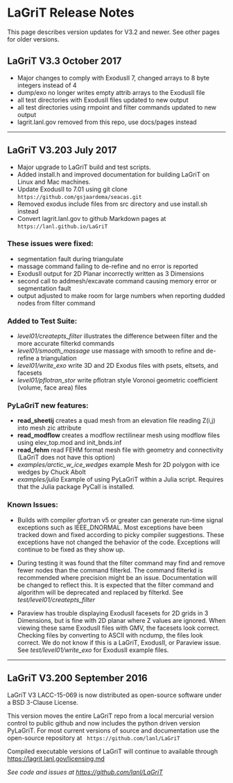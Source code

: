 LaGriT Release Notes
====================

This page describes version updates for V3.2 and newer. See other pages for older versions.

## LaGriT V3.3 October 2017

- Major changes to comply with ExodusII 7, changed arrays to 8 byte integers instead of 4
- dump/exo no longer writes empty attrib arrays to the ExodusII file
- all test directories with ExodusII files updated to new output
- all test directories using rmpoint and filter commands updated to new output
- lagrit.lanl.gov removed from this repo, use docs/pages instead

-------------------------

## LaGriT V3.203 July 2017

- Major upgrade to LaGriT build and test scripts.
- Added install.h and improved documentation for building LaGriT on Linux and Mac machines.
- Update ExodusII to 7.01 using git clone ```https://github.com/gsjaardema/seacas.git```
- Removed exodus include files from src directory and use install.sh instead
- Convert lagrit.lanl.gov to github Markdown pages at ```https://lanl.github.io/LaGriT```

### These issues were fixed:

- segmentation fault during triangulate
- massage command failing to de-refine and no error is reported
- ExodusII output for 2D Planar incorrectly written as 3 Dimensions
- second call to addmesh/excavate command causing memory error or segmentation fault
- output adjusted to make room for large numbers when reporting dudded nodes from filter command

### Added to Test Suite:

- *level01/createpts_filter*  illustrates the difference between filter and the more accurate filterkd commands
- *level01/smooth_massage*  use massage with smooth to refine and de-refine a triangulation
- *level01/write_exo*  write 3D and 2D Exodus files with psets, eltsets, and facesets
- *level01/pflotran_stor*  write pflotran style Voronoi geometric coefficient (volume, face area) files

### PyLaGriT new features:

- **read_sheetij**  creates a quad mesh from an elevation file reading Z(i,j) into mesh zic attribute
- **read_modflow** creates a modflow rectilinear mesh using modflow files using elev\_top.mod and init_bnds.inf
- **read_fehm** read FEHM format mesh file with geometry and connectivity (LaGriT does not have this option)
- *examples/arctic_w_ice_wedges* example Mesh for 2D polygon with ice wedges by Chuck Abolt
- *examples/julia* Example of using PyLaGriT within a Julia script. Requires that the Julia package PyCall is installed.


### Known Issues:

- Builds with compiler gfortran v5 or greater can generate run-time signal exceptions such as IEEE_DNORMAL. Most exceptions have been tracked down and fixed according to picky compiler suggestions. These exceptions have not changed the behavior of the code. Exceptions will continue to be fixed as they show up.

- During testing it was found that the filter command may find and remove fewer nodes than the command filterkd. The command filterkd is recommended where precision might be an issue. Documentation will be changed to reflect this. It is expected that the filter command and algorithm will be deprecated and replaced by filterkd. See *test/level01/createpts_filter*

- Paraview has trouble displaying ExodusII facesets for 2D grids in 3 Dimensions, but is fine with 2D planar where Z values are ignored. When viewing these same ExodusII files with GMV, the facesets look correct. Checking files by converting to ASCII with ncdump, the files look correct. We do not know if this is a LaGriT, ExodusII, or Paraview issue. See *test/level01/write_exo* for ExodusII example files.

---------------------------

## LaGriT V3.200 September 2016


LaGriT V3 LACC-15-069 is now distributed as open-source software under a BSD 3-Clause License.

This version moves the entire LaGriT repo from a local mercurial version control to public github and now includes the python driven version PyLaGriT. For most current versions of source and documentation use the open-source repository at
``` https://github.com/lanl/LaGriT```

Compiled executable versions of LaGriT will continue to available through https://lagrit.lanl.gov/licensing.md


*See code and issues at https://github.com/lanl/LaGriT*

